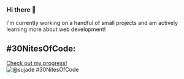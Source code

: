 ### Hi there 👋

I'm currently working on a handful of small projects and am actively learning more about web development!

## #30NitesOfCode:
  [Check out my progress!](https://www.codedex.io/@sujade/30-nites-of-code)  
  ![@sujade #30NitesOfCode](https://www.codedex.io/api/petStatus?user=sujade)

<!--
**sujade/sujade** is a ✨ _special_ ✨ repository because its `README.md` (this file) appears on your GitHub profile.

Here are some ideas to get you started:

- 🔭 I’m currently working on ...
- 🌱 I’m currently learning ...
- 👯 I’m looking to collaborate on ...
- 🤔 I’m looking for help with ...
- 💬 Ask me about ...
- 📫 How to reach me: ...
- 😄 Pronouns: ...
- ⚡ Fun fact: ...
-->
